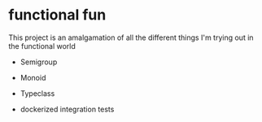# functional fun
This project is an amalgamation of all the different things I'm trying out in the functional world

- Semigroup
- Monoid
- Typeclass

- dockerized integration tests